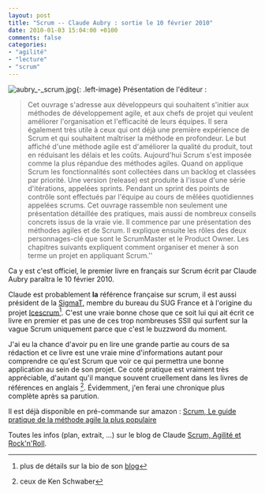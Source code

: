 ```yaml
---
layout: post
title: "Scrum -- Claude Aubry : sortie le 10 février 2010"
date: 2010-01-03 15:04:00 +0100
comments: false
categories: 
- "agilité"
- "lecture"
- "scrum"
---
```

![aubry_-_scrum.jpg](https://blog.crafting-labs.fr/images/couverture/aubry_-_scrum.jpg){: .left-image}
Présentation de l'éditeur :

> Cet ouvrage s'adresse aux développeurs qui souhaitent s'initier aux méthodes de développement agile, et aux chefs de projet qui veulent améliorer l'organisation et l'efficacité de leurs équipes. Il sera également très utile à ceux qui ont déjà une première expérience de Scrum et qui souhaitent maîtriser la méthode en profondeur. Le but affiché d'une méthode agile est d'améliorer la qualité du produit, tout en réduisant les délais et les coûts. Aujourd'hui Scrum s'est imposée comme la plus répandue des méthodes agiles. Quand on applique Scrum les fonctionnalités sont collectées dans un backlog et classées par priorité. Une version (release) est produite à l'issue d'une série d'itérations, appelées sprints. Pendant un sprint des points de contrôle sont effectués par l'équipe au cours de  mêlées  quotidiennes appelées scrums. Cet ouvrage rassemble non seulement une présentation détaillée des pratiques, mais aussi de nombreux conseils concrets issus de la vraie vie. Il commence par une présentation des méthodes agiles et de Scrum. Il explique ensuite les rôles des deux personnages-clé que sont le ScrumMaster et le Product Owner. Les chapitres suivants expliquent comment organiser et mener à son terme un projet en appliquant Scrum.''


Ca y est c'est officiel, le premier livre en français sur Scrum écrit par Claude Aubry paraîtra le 10 février 2010.

Claude est probablement __la__ référence française sur scrum, il est aussi président de la [SigmaT](http://www.sigmat.fr), membre du bureau du SUG France et à l'origine du projet [Icescrum](http://www.icescrum.org)[^1].
C'est une vraie bonne chose que ce soit lui qui ait écrit ce livre en premier et pas une de ces trop nombreuses SSII qui surfent sur la vague Scrum uniquement parce que c'est le buzzword du moment.

J'ai eu la chance d'avoir pu en lire une grande partie au cours de sa rédaction et ce livre est une vraie mine d'informations autant pour comprendre ce qu'est Scrum que voir ce qui permettra une bonne application au sein de son projet. Ce coté pratique est vraiment très appréciable, d'autant qu'il manque souvent cruellement dans les livres de références en anglais [^2]. Évidemment, j'en ferai une chronique plus complète après sa parution.

Il est déjà disponible en pré-commande sur amazon : [Scrum, Le guide pratique de la méthode agile la plus populaire](http://www.amazon.fr/gp/product/2100540181?ie=UTF8&tag=monbloamoique-21&linkCode=as2&camp=1642&creative=19458&creativeASIN=2100540181)

Toutes les infos (plan, extrait, ...) sur le blog de Claude [Scrum, Agilité et Rock'n'Roll](http://www.aubryconseil.com/pages/Livre-Scrum).


[^1]: plus de détails sur la bio de son [blog](http://www.aubryconseil.com/pages/Auteur)
[^2]: ceux de Ken Schwaber
